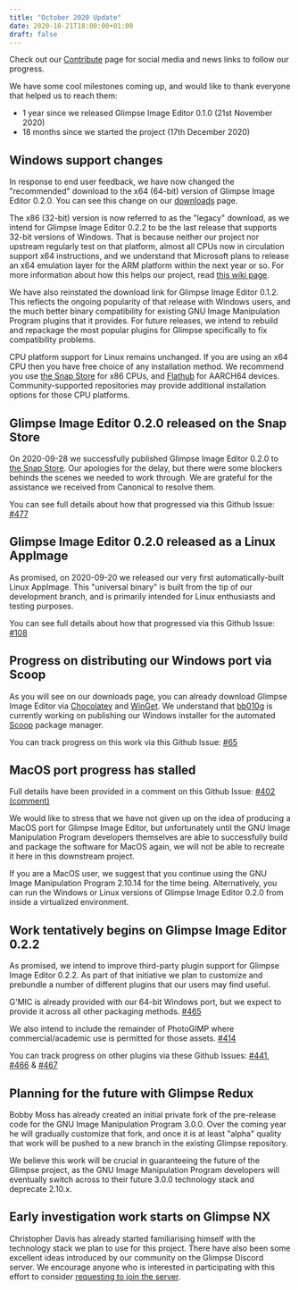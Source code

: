 ```yaml
---
title: "October 2020 Update"
date: 2020-10-21T18:00:00+01:00
draft: false
---
```

Check out our [Contribute](/contribute/) page for social media and news links to follow our progress.

We have some cool milestones coming up, and would like to thank everyone that helped us to reach them:
* 1 year since we released Glimpse Image Editor 0.1.0 (21st November 2020)
* 18 months since we started the project (17th December 2020)

## Windows support changes
In response to end user feedback, we have now changed the "recommended" download to the x64 (64-bit) version of Glimpse Image Editor 0.2.0. You can see this change on our [downloads](https://glimpse-editor.github.io/downloads/) page.

The x86 (32-bit) version is now referred to as the "legacy" download, as we intend for Glimpse Image Editor 0.2.2 to be the last release that supports 32-bit versions of Windows. That is because neither our project nor upstream regularly test on that platform, almost all CPUs now in circulation support x64 instructions, and we understand that Microsoft plans to release an x64 emulation layer for the ARM platform within the next year or so. For more information about how this helps our project, read [this wiki page](https://github.com/glimpse-editor/Glimpse/wiki/Supported-Platform-Versions-%28Windows%29).

We have also reinstated the download link for Glimpse Image Editor 0.1.2. This reflects the ongoing popularity of that release with Windows users, and the much better binary compatibility for existing GNU Image Manipulation Program plugins that it provides. For future releases, we intend to rebuild and repackage the most popular plugins for Glimpse specifically to fix compatibility problems.

CPU platform support for Linux remains unchanged. If you are using an x64 CPU then you have free choice of any installation method. We recommend you use [the Snap Store](https://snapcraft.io/glimpse-editor) for x86 CPUs, and [Flathub](https://flathub.org/apps/details/org.glimpse_editor.Glimpse) for AARCH64 devices. Community-supported repositories may provide additional installation options for those CPU platforms.

## Glimpse Image Editor 0.2.0 released on the Snap Store
On 2020-09-28 we successfully published Glimpse Image Editor 0.2.0 to [the Snap Store](https://snapcraft.io/glimpse-editor). Our apologies for the delay, but there were some blockers behinds the scenes we needed to work through. We are grateful for the assistance we received from Canonical to resolve them.

You can see full details about how that progressed via this Github Issue: [#477](https://github.com/glimpse-editor/Glimpse/issues/477)

## Glimpse Image Editor 0.2.0 released as a Linux AppImage
As promised, on 2020-09-20 we released our very first automatically-built Linux AppImage. This "universal binary" is built from the tip of our development branch, and is primarily intended for Linux enthusiasts and testing purposes.

You can see full details about how that progressed via this Github Issue: [#108](https://github.com/glimpse-editor/Glimpse/issues/108)

## Progress on distributing our Windows port via Scoop
As you will see on our downloads page, you can already download Glimpse Image Editor via [Chocolatey](https://chocolatey.org/packages/glimpse/) and [WinGet](https://winget.run/pkg/Glimpse/Glimpse). We understand that [bb010g](https://github.com/bb010g) is currently working on publishing our Windows installer for the automated [Scoop](https://scoop.sh/) package manager. 

You can track progress on this work via this Github Issue: [#65](https://github.com/glimpse-editor/Glimpse/issues/65)

## MacOS port progress has stalled
Full details have been provided in a comment on this Github Issue: [#402 (comment)](https://github.com/glimpse-editor/Glimpse/issues/402#issuecomment-706778462)

We would like to stress that we have not given up on the idea of producing a MacOS port for Glimpse Image Editor, but unfortunately until the GNU Image Manipulation Program developers themselves are able to successfully build and package the software for MacOS again, we will not be able to recreate it here in this downstream project.

If you are a MacOS user, we suggest that you continue using the GNU Image Manipulation Program 2.10.14 for the time being. Alternatively, you can run the Windows or Linux versions of Glimpse Image Editor 0.2.0 from inside a virtualized environment.

## Work tentatively begins on Glimpse Image Editor 0.2.2
As promised, we intend to improve third-party plugin support for Glimpse Image Editor 0.2.2. As part of that initiative we plan to customize and prebundle a number of different plugins that our users may find useful.

G'MIC is already provided with our 64-bit Windows port, but we expect to provide it across all other packaging methods. [#465](https://github.com/glimpse-editor/Glimpse/issues/465)

We also intend to include the remainder of PhotoGIMP where commercial/academic use is permitted for those assets. [#414](https://github.com/glimpse-editor/Glimpse/issues/414) 

You can track progress on other plugins via these Github Issues: [#441](https://github.com/glimpse-editor/Glimpse/issues/441), [#466](https://github.com/glimpse-editor/Glimpse/issues/466) & [#467](https://github.com/glimpse-editor/Glimpse/issues/467)

## Planning for the future with Glimpse Redux
Bobby Moss has already created an initial private fork of the pre-release code for the GNU Image Manipulation Program 3.0.0. Over the coming year he will gradually customize that fork, and once it is at least "alpha" quality that work will be pushed to a new branch in the existing Glimpse repository.

We believe this work will be crucial in guaranteeing the future of the Glimpse project, as the GNU Image Manipulation Program developers will eventually switch across to their future 3.0.0 technology stack and deprecate 2.10.x.

## Early investigation work starts on Glimpse NX
Christopher Davis has already started familiarising himself with the technology stack we plan to use for this project. There have also been some excellent ideas introduced by our community on the Glimpse Discord server. We encourage anyone who is interested in participating with this effort to consider [requesting to join the server](https://discord.gg/hZhRceq).
